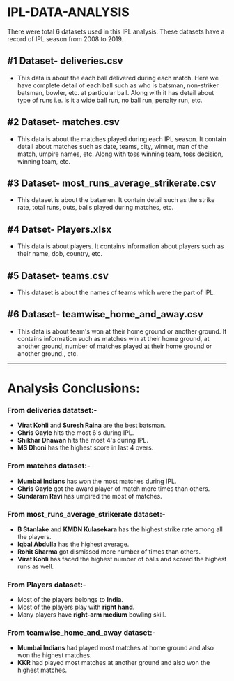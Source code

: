 # IPL-DATA-ANALYSIS
There were total 6 datasets used in this IPL analysis. These datasets have a record of IPL season from  2008 to 2019.
## #1 Dataset- deliveries.csv
* This data is about the each ball delivered during each match. Here we have complete detail of each ball such as who is batsman, non-striker batsman, bowler, etc. at particular ball. Along with it has detail about type of runs i.e. is it a wide ball run, no ball run, penalty run, etc.

## #2 Dataset- matches.csv
* This data is about the matches played during each IPL season. It contain detail about matches such as date, teams, city, winner, man of the match, umpire names, etc. Along with toss winning team, toss decision, winning team, etc.

## #3 Dataset- most_runs_average_strikerate.csv
* This dataset is about the batsmen. It contain detail such as the strike rate, total runs, outs, balls played during matches, etc. 

## #4 Datset- Players.xlsx
* This data is about players. It contains information about players such as their name, dob, country, etc.

## #5 Dataset- teams.csv
* This dataset is about the names of teams which were the part of IPL.

## #6 Dataset- teamwise_home_and_away.csv
* This data is about team's won at their home ground or another ground. It contains information such as matches win at their home ground, at another ground, number of matches played at their home ground or another ground., etc.
- - - -
# Analysis Conclusions:
### From deliveries datatset:-
* __Virat Kohli__ and __Suresh Raina__ are the best batsman.
* __Chris Gayle__ hits the most 6's during IPL.
* __Shikhar Dhawan__ hits the most 4's during IPL.
* __MS Dhoni__ has the highest score in last 4 overs.

### From matches dataset:-
* __Mumbai Indians__ has won the most matches during IPL.
* __Chris Gayle__ got the award player of match more times than others.
* __Sundaram Ravi__ has umpired the most of matches.

### From most_runs_average_strikerate dataset:-
* __B Stanlake__ and __KMDN Kulasekara__ has the highest strike rate among all the players.
* __Iqbal Abdulla__ has the highest average.
* __Rohit Sharma__ got dismissed more number of times than others.
* __Virat Kohli__ has faced the highest number of balls and scored the highest runs as well.

### From Players dataset:-
* Most of the players belongs to __India__.
* Most of the players play with __right hand__.
* Many players have __right-arm medium__ bowling skill.

### From teamwise_home_and_away dataset:-
* __Mumbai Indians__ had played most matches at home ground and also won the highest matches.
* __KKR__ had played most matches at another ground and also won the highest matches.
